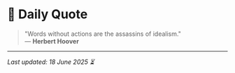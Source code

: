 # 📜 Daily Quote

> "Words without actions are the assassins of idealism."  
> — **Herbert Hoover**

---

_Last updated: 18 June 2025 ⏳_
